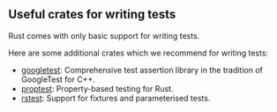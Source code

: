 ## Useful crates for writing tests

Rust comes with only basic support for writing tests.

Here are some additional crates which we recommend for writing tests:

* [googletest](https://docs.rs/googletest): Comprehensive test assertion library in the tradition of GoogleTest for C++.
* [proptest](https://crates.io/crates/proptest): Property-based testing for Rust.
* [rstest](https://crates.io/crates/rstest): Support for fixtures and parameterised tests.

